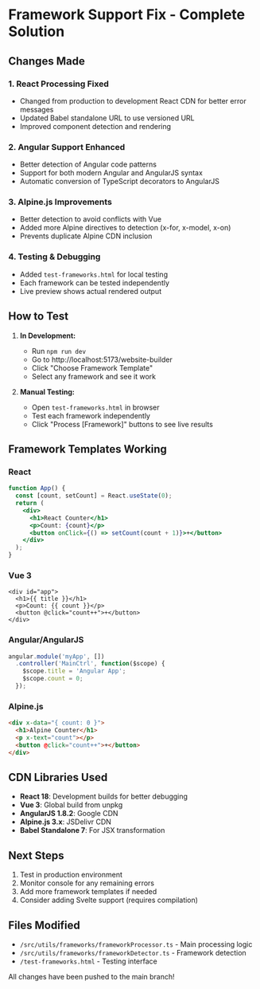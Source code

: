 # Framework Support Fix - Complete Solution

## Changes Made

### 1. React Processing Fixed
- Changed from production to development React CDN for better error messages
- Updated Babel standalone URL to use versioned URL
- Improved component detection and rendering

### 2. Angular Support Enhanced  
- Better detection of Angular code patterns
- Support for both modern Angular and AngularJS syntax
- Automatic conversion of TypeScript decorators to AngularJS

### 3. Alpine.js Improvements
- Better detection to avoid conflicts with Vue
- Added more Alpine directives to detection (x-for, x-model, x-on)
- Prevents duplicate Alpine CDN inclusion

### 4. Testing & Debugging
- Added `test-frameworks.html` for local testing
- Each framework can be tested independently
- Live preview shows actual rendered output

## How to Test

1. **In Development:**
   - Run `npm run dev` 
   - Go to http://localhost:5173/website-builder
   - Click "Choose Framework Template"
   - Select any framework and see it work

2. **Manual Testing:**
   - Open `test-frameworks.html` in browser
   - Test each framework independently
   - Click "Process [Framework]" buttons to see live results

## Framework Templates Working

### React
```jsx
function App() {
  const [count, setCount] = React.useState(0);
  return (
    <div>
      <h1>React Counter</h1>
      <p>Count: {count}</p>
      <button onClick={() => setCount(count + 1)}>+</button>
    </div>
  );
}
```

### Vue 3
```vue
<div id="app">
  <h1>{{ title }}</h1>
  <p>Count: {{ count }}</p>
  <button @click="count++">+</button>
</div>
```

### Angular/AngularJS
```javascript
angular.module('myApp', [])
  .controller('MainCtrl', function($scope) {
    $scope.title = 'Angular App';
    $scope.count = 0;
  });
```

### Alpine.js  
```html
<div x-data="{ count: 0 }">
  <h1>Alpine Counter</h1>
  <p x-text="count"></p>
  <button @click="count++">+</button>
</div>
```

## CDN Libraries Used

- **React 18**: Development builds for better debugging
- **Vue 3**: Global build from unpkg
- **AngularJS 1.8.2**: Google CDN
- **Alpine.js 3.x**: JSDelivr CDN
- **Babel Standalone 7**: For JSX transformation

## Next Steps

1. Test in production environment
2. Monitor console for any remaining errors
3. Add more framework templates if needed
4. Consider adding Svelte support (requires compilation)

## Files Modified

- `/src/utils/frameworks/frameworkProcessor.ts` - Main processing logic
- `/src/utils/frameworks/frameworkDetector.ts` - Framework detection
- `/test-frameworks.html` - Testing interface

All changes have been pushed to the main branch!